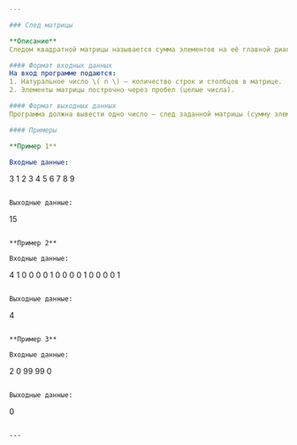 ```yaml
---

### След матрицы

**Описание**  
Следом квадратной матрицы называется сумма элементов на её главной диагонали. Напишите программу, которая вычисляет и выводит след заданной квадратной матрицы.

#### Формат входных данных
На вход программе подаются:
1. Натуральное число \( n \) — количество строк и столбцов в матрице.
2. Элементы матрицы построчно через пробел (целые числа).

#### Формат выходных данных
Программа должна вывести одно число — след заданной матрицы (сумму элементов на главной диагонали).

#### Примеры

**Пример 1**

Входные данные:
```
3
1 2 3
4 5 6
7 8 9
```

Выходные данные:
```
15
```

**Пример 2**

Входные данные:
```
4
1 0 0 0
0 1 0 0
0 0 1 0
0 0 0 1
```

Выходные данные:
```
4
```

**Пример 3**

Входные данные:
```
2
0 99
99 0
```

Выходные данные:
```
0
```

---
```

